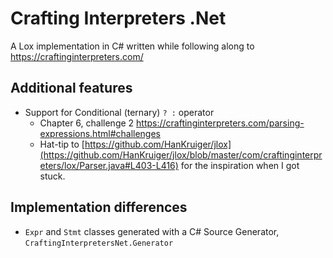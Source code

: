 ﻿# Crafting Interpreters .Net

A Lox implementation in C# written while following along to https://craftinginterpreters.com/

## Additional features
* Support for Conditional (ternary) `? :` operator
  * Chapter 6, challenge 2 https://craftinginterpreters.com/parsing-expressions.html#challenges
  * Hat-tip to [https://github.com/HanKruiger/jlox](https://github.com/HanKruiger/jlox/blob/master/com/craftinginterpreters/lox/Parser.java#L403-L416) for the inspiration when I got stuck.

## Implementation differences
* `Expr` and `Stmt` classes generated with a C# Source Generator, `CraftingInterpretersNet.Generator`
